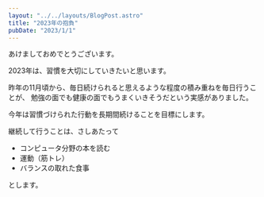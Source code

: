 ```yaml
---
layout: "../../layouts/BlogPost.astro"
title: "2023年の抱負"
pubDate: "2023/1/1"
---
```


あけましておめでとうございます。

2023年は、習慣を大切にしていきたいと思います。

昨年の11月頃から、毎日続けられると思えるような程度の積み重ねを毎日行うことが、
勉強の面でも健康の面でもうまくいきそうだという実感がありました。

今年は習慣づけられた行動を長期間続けることを目標にします。

継続して行うことは、さしあたって

- コンピュータ分野の本を読む
- 運動（筋トレ）
- バランスの取れた食事

とします。

